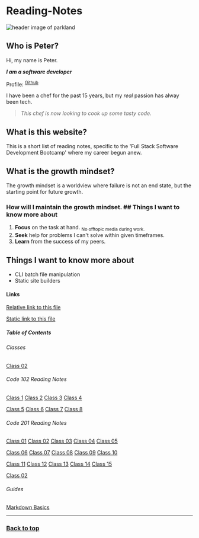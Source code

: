 # Reading-Notes  

![header image of parkland](https://media.discordapp.net/attachments/914902361246416966/915747141023068180/unknown.png)  

## Who is Peter?  

Hi, my name is Peter.  

***I am a software developer***  

Profile: <SUP>[Github](https://github.com/AddPCB)</SUP>  

I have been a chef for the past 15 years, but my *real* passion has alway been tech.  

> *This chef is now looking to cook up some tasty code.*  

## What is this website?  

This is a short list of reading notes, specific to the 'Full Stack Software Development Bootcamp' where my career begun anew.  

## What is the growth mindset?  

The growth mindset is a worldview where failure is not an end state, but the starting point for future growth.  

### How will I maintain the growth mindset.  ## Things I want to know more about

1. **Focus** on the task at hand. <SUB>No offtopic media during work.</SUB>  
2. **Seek** help for problems I can't solve within given timeframes.  
3. **Learn** from the success of my peers.  

## Things I want to know more about  

- CLI batch file manipulation
- Static site builders

#### Links  

[Relative link to this file](README.md)  

[Static link to this file](https://addpcb.github.io/reading-notes/README) 

##### Table of Contents  

###### Classes  

[Class 02](class-02.md)  

###### Code 102 Reading Notes

[Class 1](class-102/class-01.md) [Class 2](class-102/class-02.md) [Class 3](class-102/class-03.md) [Class 4](class-102/class-04.md)  

[Class 5](class-102/class-05.md) [Class 6](class-102/class-06.md) [Class 7](class-102/class-07.md) [Class 8](class-102/class-08.md)

###### Code 201 Reading Notes

[Class 01](class-201/class-01.md) [Class 02](class-201/class-02.md) [Class 03](class-201/class-03.md) [Class 04](class-201/class-04.md) [Class 05](class-201/class-05.md)

[Class 06](class-201/class-06.md) [Class 07](class-201/class-07.md) [Class 08](class-201/class-08.md) [Class 09](class-201/class-09.md) [Class 10](class-201/class-10.md)

[Class 11](class-201/class-11.md) [Class 12](class-201/class-12.md) [Class 13](class-201/class-13.md) [Class 14](class-201/class-14.md) [Class 15](class-201/class-15.md)

[Class 02](class-02.md)  
###### Guides  

[Markdown Basics](basics.md)  

---

### [Back to top](#)  
